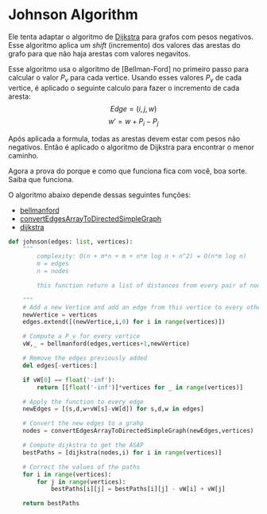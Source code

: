 # Johnson Algorithm

Ele tenta adaptar o algoritmo de [Dijkstra](./dijkstra.md) para grafos com pesos negativos. Esse algoritmo aplica um _shift_ (incremento) dos valores das arestas do grafo para que não haja arestas com valores negavitos.

Esse algoritmo usa o algoritmo de [Bellman-Ford] no primeiro passo para calcular o valor $P_v$ para cada vertice. Usando esses valores $P_v$ de cada vertice, é aplicado o seguinte calculo para fazer o incremento de cada aresta:
$$
    Edge=(i,j,w)
$$
$$
    w' = w + P_i - P_j
$$

Após aplicada a formula, todas as arestas devem estar com pesos não negativos. Então é aplicado o algoritmo de Dijkstra para encontrar o menor caminho.

Agora a prova do porque e como que funciona fica com você, boa sorte. Saiba que funciona.


O algoritmo abaixo depende dessas seguintes funções:
 - [bellmanford](./Bellman-Ford.md)
 - [convertEdgesArrayToDirectedSimpleGraph](./GrafosCrazynds/conversao_estruturas.md)
 - [dijkstra](./dijkstra.md)

```python
def johnson(edges: list, vertices):
    """
        complexity: O(n + m*n + m + n*m log n + n^2) = O(n*m log n)
        m = edges
        n = nodes

        this function return a list of distances from every pair of nodes

    """
    # Add a new Vertice and add an edge from this vertice to every other vertice with weight zero
    newVertice = vertices
    edges.extend([(newVertice,i,0) for i in range(vertices)])

    # Compute a P_v for every vertice
    vW,_ = bellmanford(edges,vertices+1,newVertice)

    # Remove the edges previously added
    del edges[-vertices:]

    if vW[0] == float('-inf'):
        return [[float('-inf')]*vertices for _ in range(vertices)]

    # Apply the function to every edge
    newEdges = [(s,d,w+vW[s]-vW[d]) for s,d,w in edges]

    # Convert the new edges to a grahp
    nodes = convertEdgesArrayToDirectedSimpleGraph(newEdges,vertices)

    # Compute dijkstra to get the ASAP
    bestPaths = [dijkstra(nodes,i) for i in range(vertices)]

    # Correct the values of the paths
    for i in range(vertices):
        for j in range(vertices):
            bestPaths[i][j] = bestPaths[i][j] - vW[i] + vW[j]

    return bestPaths
```
